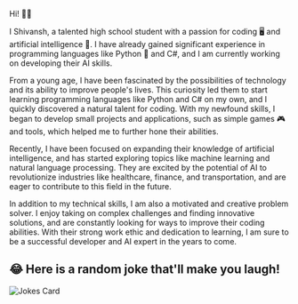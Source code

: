 Hi! 👋👋


I Shivansh, a talented high school student with a passion for coding 🖥️ and artificial intelligence 🤖. I have already gained significant experience in programming languages like Python 🐍 and C#, and I am currently working on developing their AI skills.

From a young age, I have been fascinated by the possibilities of technology and its ability to improve people's lives. This curiosity led them to start learning programming languages like Python and C# on my own, and I quickly discovered a natural talent for coding. With my newfound skills, I began to develop small projects and applications, such as simple games 🎮 and tools, which helped me to further hone their abilities.

Recently, I have been focused on expanding their knowledge of artificial intelligence, and has started exploring topics like machine learning and natural language processing. They are excited by the potential of AI to revolutionize industries like healthcare, finance, and transportation, and are eager to contribute to this field in the future.

In addition to my technical skills, I am also a motivated and creative problem solver. I enjoy taking on complex challenges and finding innovative solutions, and are constantly looking for ways to improve their coding abilities. With their strong work ethic and dedication to learning, I am sure to be a successful developer and AI expert in the years to come.

## 😂 Here is a random joke that'll make you laugh!
![Jokes Card](https://readme-jokes.vercel.app/api)
